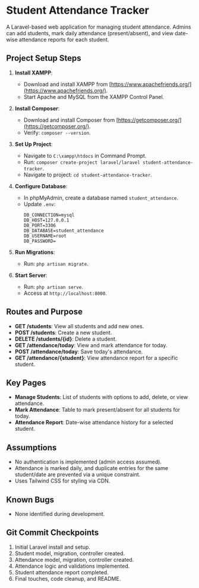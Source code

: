 # Student Attendance Tracker

A Laravel-based web application for managing student attendance. Admins can add students, mark daily attendance (present/absent), and view date-wise attendance reports for each student.

## Project Setup Steps
1. **Install XAMPP**:
   - Download and install XAMPP from [https://www.apachefriends.org/](https://www.apachefriends.org/).
   - Start Apache and MySQL from the XAMPP Control Panel.

2. **Install Composer**:
   - Download and install Composer from [https://getcomposer.org/](https://getcomposer.org/).
   - Verify: `composer --version`.

3. **Set Up Project**:
   - Navigate to `C:\xampp\htdocs` in Command Prompt.
   - Run: `composer create-project laravel/laravel student-attendance-tracker`.
   - Navigate to project: `cd student-attendance-tracker`.

4. **Configure Database**:
   - In phpMyAdmin, create a database named `student_attendance`.
   - Update `.env`:
     ```
     DB_CONNECTION=mysql
     DB_HOST=127.0.0.1
     DB_PORT=3306
     DB_DATABASE=student_attendance
     DB_USERNAME=root
     DB_PASSWORD=
     ```

5. **Run Migrations**:
   - Run: `php artisan migrate`.

6. **Start Server**:
   - Run: `php artisan serve`.
   - Access at `http://localhost:8000`.

## Routes and Purpose
- **GET /students**: View all students and add new ones.
- **POST /students**: Create a new student.
- **DELETE /students/{id}**: Delete a student.
- **GET /attendance/today**: View and mark attendance for today.
- **POST /attendance/today**: Save today's attendance.
- **GET /attendance/{student}**: View attendance report for a specific student.

## Key Pages
- **Manage Students**: List of students with options to add, delete, or view attendance.
- **Mark Attendance**: Table to mark present/absent for all students for today.
- **Attendance Report**: Date-wise attendance history for a selected student.

## Assumptions
- No authentication is implemented (admin access assumed).
- Attendance is marked daily, and duplicate entries for the same student/date are prevented via a unique constraint.
- Uses Tailwind CSS for styling via CDN.

## Known Bugs
- None identified during development.

## Git Commit Checkpoints
1. Initial Laravel install and setup.
2. Student model, migration, controller created.
3. Attendance model, migration, controller created.
4. Attendance logic and validations implemented.
5. Student attendance report completed.
6. Final touches, code cleanup, and README.
